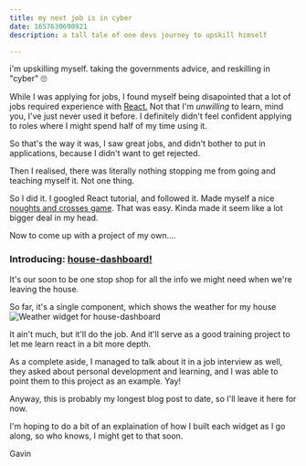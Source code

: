 ```yaml
--- 
title: my next job is in cyber
date: 1657630690921
description: a tall tale of one devs journey to upskill himself

--- 
```


i'm upskilling myself. taking the governments advice, and reskilling in "cyber" 🙄

While I was applying for jobs, I found myself being disapointed that a lot of jobs required experience with [React.](https://reactjs.org) Not that I'm *unwilling* to learn, mind you, I've just never used it before. I definitely didn't feel confident applying to roles where I might spend half of my time using it.

So that's the way it was, I saw great jobs, and didn't bother to put in applications, because I didn't want to get rejected. 

Then I realised, there was literally nothing stopping me from going and teaching myself it. Not one thing. 

So I did it. I googled React tutorial, and followed it. Made myself a nice [noughts and crosses game](https://github.com/gavinroderick/react-playgrounds/tree/main/my-app). That was easy. Kinda made it seem like a lot bigger deal in my head. 

Now to come up with a project of my own....

### Introducing: [house-dashboard!](https://github.com/gavinroderick/house-dashboard)

It's our soon to be one stop shop for all the info we might need when we're leaving the house. 

So far, it's a single component, which shows the weather for my house ![Weather widget for house-dashboard](https://user-images.githubusercontent.com/19315682/177154471-20ee57d3-74d7-4446-91a8-e6e5c871f3eb.png)

It ain't much, but it'll do the job. And it'll serve as a good training project to let me learn react in a bit more depth. 


As a complete aside, I managed to talk about it in a job interview as well, they asked about personal development and learning, and I was able to point them to this project as an example. Yay!


Anyway, this is probably my longest blog post to date, so I'll leave it here for now.

I'm hoping to do a bit of an explaination of how I built each widget as I go along, so who knows, I might get to that soon. 


Gavin